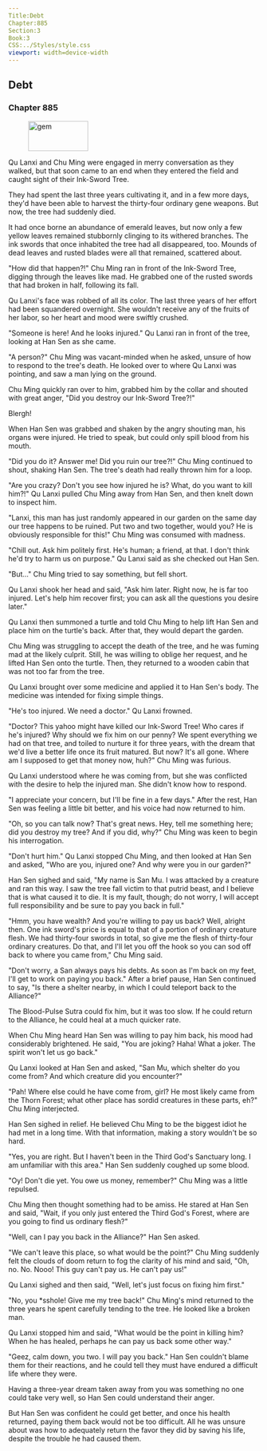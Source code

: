 ```yaml
---
Title:Debt 
Chapter:885 
Section:3 
Book:3 
CSS:../Styles/style.css 
viewport: width=device-width
---
```

  
## Debt
### Chapter 885
  
<figure>
	<img src="../Images/gem.gif" alt="gem" id="gem" width="120" height="60" />
</figure>
  

  
Qu Lanxi and Chu Ming were engaged in merry conversation as they walked, but that soon came to an end when they entered the field and caught sight of their Ink-Sword Tree.

They had spent the last three years cultivating it, and in a few more days, they'd have been able to harvest the thirty-four ordinary gene weapons. But now, the tree had suddenly died.

It had once borne an abundance of emerald leaves, but now only a few yellow leaves remained stubbornly clinging to its withered branches. The ink swords that once inhabited the tree had all disappeared, too. Mounds of dead leaves and rusted blades were all that remained, scattered about.

"How did that happen?!" Chu Ming ran in front of the Ink-Sword Tree, digging through the leaves like mad. He grabbed one of the rusted swords that had broken in half, following its fall.

Qu Lanxi's face was robbed of all its color. The last three years of her effort had been squandered overnight. She wouldn't receive any of the fruits of her labor, so her heart and mood were swiftly crushed.

"Someone is here! And he looks injured." Qu Lanxi ran in front of the tree, looking at Han Sen as she came.

"A person?" Chu Ming was vacant-minded when he asked, unsure of how to respond to the tree's death. He looked over to where Qu Lanxi was pointing, and saw a man lying on the ground.

Chu Ming quickly ran over to him, grabbed him by the collar and shouted with great anger, "Did you destroy our Ink-Sword Tree?!"

Blergh!

When Han Sen was grabbed and shaken by the angry shouting man, his organs were injured. He tried to speak, but could only spill blood from his mouth.

"Did you do it? Answer me! Did you ruin our tree?!" Chu Ming continued to shout, shaking Han Sen. The tree's death had really thrown him for a loop.

"Are you crazy? Don't you see how injured he is? What, do you want to kill him?!" Qu Lanxi pulled Chu Ming away from Han Sen, and then knelt down to inspect him.

"Lanxi, this man has just randomly appeared in our garden on the same day our tree happens to be ruined. Put two and two together, would you? He is obviously responsible for this!" Chu Ming was consumed with madness.

"Chill out. Ask him politely first. He's human; a friend, at that. I don't think he'd try to harm us on purpose." Qu Lanxi said as she checked out Han Sen.

"But..." Chu Ming tried to say something, but fell short.

Qu Lanxi shook her head and said, "Ask him later. Right now, he is far too injured. Let's help him recover first; you can ask all the questions you desire later."

Qu Lanxi then summoned a turtle and told Chu Ming to help lift Han Sen and place him on the turtle's back. After that, they would depart the garden.

Chu Ming was struggling to accept the death of the tree, and he was fuming mad at the likely culprit. Still, he was willing to oblige her request, and he lifted Han Sen onto the turtle. Then, they returned to a wooden cabin that was not too far from the tree.

Qu Lanxi brought over some medicine and applied it to Han Sen's body. The medicine was intended for fixing simple things.

"He's too injured. We need a doctor." Qu Lanxi frowned.

"Doctor? This yahoo might have killed our Ink-Sword Tree! Who cares if he's injured? Why should we fix him on our penny? We spent everything we had on that tree, and toiled to nurture it for three years, with the dream that we'd live a better life once its fruit matured. But now? It's all gone. Where am I supposed to get that money now, huh?" Chu Ming was furious.

Qu Lanxi understood where he was coming from, but she was conflicted with the desire to help the injured man. She didn't know how to respond.

"I appreciate your concern, but I'll be fine in a few days." After the rest, Han Sen was feeling a little bit better, and his voice had now returned to him.

"Oh, so you can talk now? That's great news. Hey, tell me something here; did you destroy my tree? And if you did, why?" Chu Ming was keen to begin his interrogation.

"Don't hurt him." Qu Lanxi stopped Chu Ming, and then looked at Han Sen and asked, "Who are you, injured one? And why were you in our garden?"

Han Sen sighed and said, "My name is San Mu. I was attacked by a creature and ran this way. I saw the tree fall victim to that putrid beast, and I believe that is what caused it to die. It is my fault, though; do not worry, I will accept full responsibility and be sure to pay you back in full."

"Hmm, you have wealth? And you're willing to pay us back? Well, alright then. One ink sword's price is equal to that of a portion of ordinary creature flesh. We had thirty-four swords in total, so give me the flesh of thirty-four ordinary creatures. Do that, and I'll let you off the hook so you can sod off back to where you came from," Chu Ming said.

"Don't worry, a San always pays his debts. As soon as I'm back on my feet, I'll get to work on paying you back." After a brief pause, Han Sen continued to say, "Is there a shelter nearby, in which I could teleport back to the Alliance?"

The Blood-Pulse Sutra could fix him, but it was too slow. If he could return to the Alliance, he could heal at a much quicker rate.

When Chu Ming heard Han Sen was willing to pay him back, his mood had considerably brightened. He said, "You are joking? Haha! What a joker. The spirit won't let us go back."

Qu Lanxi looked at Han Sen and asked, "San Mu, which shelter do you come from? And which creature did you encounter?"

"Pah! Where else could he have come from, girl? He most likely came from the Thorn Forest; what other place has sordid creatures in these parts, eh?" Chu Ming interjected.

Han Sen sighed in relief. He believed Chu Ming to be the biggest idiot he had met in a long time. With that information, making a story wouldn't be so hard.

"Yes, you are right. But I haven't been in the Third God's Sanctuary long. I am unfamiliar with this area." Han Sen suddenly coughed up some blood.

"Oy! Don't die yet. You owe us money, remember?" Chu Ming was a little repulsed.

Chu Ming then thought something had to be amiss. He stared at Han Sen and said, "Wait, if you only just entered the Third God's Forest, where are you going to find us ordinary flesh?"

"Well, can I pay you back in the Alliance?" Han Sen asked.

"We can't leave this place, so what would be the point?" Chu Ming suddenly felt the clouds of doom return to fog the clarity of his mind and said, "Oh, no. No. Nooo! This guy can't pay us. He can't pay us!"

Qu Lanxi sighed and then said, "Well, let's just focus on fixing him first."

"No, you *sshole! Give me my tree back!" Chu Ming's mind returned to the three years he spent carefully tending to the tree. He looked like a broken man.

Qu Lanxi stopped him and said, "What would be the point in killing him? When he has healed, perhaps he can pay us back some other way."

"Geez, calm down, you two. I will pay you back." Han Sen couldn't blame them for their reactions, and he could tell they must have endured a difficult life where they were.

Having a three-year dream taken away from you was something no one could take very well, so Han Sen could understand their anger.

But Han Sen was confident he could get better, and once his health returned, paying them back would not be too difficult. All he was unsure about was how to adequately return the favor they did by saving his life, despite the trouble he had caused them.